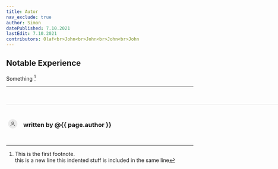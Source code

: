 ```yaml
---
title: Autor
nav_exclude: true
author: Simon
datePublished: 7.10.2021
lastEdit: 7.10.2021
contributors: Olaf<br>John<br>John<br>John<br>John
---
```


## Notable Experience
Something [^1]

[^1]: This is the first footnote. <br>this is a new line
	this indented stuff is included in the same line



---

<html lang="en" >
  <head>
    <meta charset="UTF-8">
    <meta name="viewport" content="width=device-width, initial-scale=1">
    <style>
    .container {
      padding-right: 10px;
      padding-left: 0px;
      margin-right: auto;
      margin-left: auto;
      padding-top: 2rem;
      max-width: 800px;
    }
    @media (min-width: 768px) {
      .container {
        width: 750px;
      }
    }
    @media (min-width: 992px) {
      .container {
        width: 970px;
      }
    }
    @media (min-width: 1200px) {
      .container {
        width: 1170px;
      }
    }
    [data-ripple] {
      position: relative;
      overflow: hidden;
    }
    .ripple-effect {
      position: absolute;
      border-radius: 9999px;
      animation: ripple-animation 2s;
    }
    @keyframes ripple-animation {
      from {
        transform: scale(1);
        opacity: 0.4;
      }
      to {
        transform: scale(100);
        opacity: 0;
      }
    }
    .aks-accordion {
      width: 100%;
      margin: 0 auto;
    }
    .aks-accordion-row {
    }
    .aks-accordion-item {
      width: 100%;
      border-top: 1px solid #DADADA;
      padding-top: 20px;
      padding-right: 5px;
      padding-bottom: 12px;
      padding-left: 5px;
      cursor: pointer;
    }
    .aks-accordion-item-row {
      display: flex;
      align-items: center;
      justify-content: flex-start;
    }
    .aks-accordion-item-icon {
      width: 25px;
      height: 25px;
      background: rgb(218,218,218,0.5);
      border-radius: 9999px;
      cursor: pointer;
      user-select: none;
      display: flex;
      align-items: center;
      justify-content: center;
      margin-right: 1rem;
      text-align: center;
    }
    .aks-accordion-item-icon svg {
      width: 15px;
      fill: black;
      margin: 0 auto;
    }
    .aks-accordion-item-title {
      width: 90%;
      text-align: left;
      line-height: 1.5;
      display: flex;
      align-items: center;
    }
    .aks-accordion-item-title h4 {
      margin: 0;
    }
    .aks-accordion-item-content {
      display: none;
      width: 100%;
      padding-top: 12px;
      padding-right: 8px;
      padding-bottom: 0;
      padding-left: 42px;
      overflow: hidden;
      word-break: break-word;
      width: 88%;
      text-align: left;
      line-height: 1.5;
    }
    .aks-accordion-item.opened .aks-accordion-item-icon-open {
      display: none;
    }
    .aks-accordion-item-icon-close {
      display: none;
    }
    .aks-accordion-item.opened .aks-accordion-item-icon-close {
      display: block;
    }
    @media screen and (max-width: 500px) {
      .aks-accordion {
        width: 100%;
      }
      .aks-accordion-item-content {
        padding-left: 11px;
        width: 92%;
      }
    }
    </style>
  </head>
  <body>
  <div class="container">
    <div class="aks-accordion" itemscope itemtype="https://schema.org/FAQPage" data-accordion="">
      <div class="aks-accordion-row">
        <div class="aks-accordion-item" itemscope itemprop="mainEntity" itemtype="https://schema.org/Question" data-accordion-item="" data-ripple="#00000026">
          <div class="aks-accordion-item-row">
            <div class="aks-accordion-item-icon">
		<svg class="svg-icon" viewBox="0 0 20 20">
			<path d="M10,10.9c2.373,0,4.303-1.932,4.303-4.306c0-2.372-1.93-4.302-4.303-4.302S5.696,4.223,5.696,6.594C5.696,8.969,7.627,10.9,10,10.9z M10,3.331c1.801,0,3.266,1.463,3.266,3.263c0,1.802-1.465,3.267-3.266,3.267c-1.8,0-3.265-1.465-3.265-3.267C6.735,4.794,8.2,3.331,10,3.331z"></path>
			<path d="M10,12.503c-4.418,0-7.878,2.058-7.878,4.685c0,0.288,0.231,0.52,0.52,0.52c0.287,0,0.519-0.231,0.519-0.52c0-1.976,3.132-3.646,6.84-3.646c3.707,0,6.838,1.671,6.838,3.646c0,0.288,0.234,0.52,0.521,0.52s0.52-0.231,0.52-0.52C17.879,14.561,14.418,12.503,10,12.503z"></path>
		</svg>
            </div>
            <div class="aks-accordion-item-title">
              <h3 itemprop="name">written by @{{ page.author }}</h3>
            </div>
          </div>
          <div class="aks-accordion-item-content" itemscope itemprop="acceptedAnswer" itemtype="https://schema.org/Answer" data-accordion-content="">
            <p itemprop="text">This page was published on {{ page.datePublished }}.<br>last updated: {{ page.lastEdit }}<br>Thanks to further contributors to this page:<br>{{ page.contributors }}</p>
          </div>
        </div>
      </div>
    </div>
  </div>
  <script src='/assets/page/jquery.min'></script>
  <script src="./script.js"></script>
  <script>
      (function () {
    "use strict";
    var jQueryPlugin = (window.jQueryPlugin = function (ident, func) {
      return function (arg) {
        if (this.length > 1) {
          this.each(function () {
            var $this = $(this);
            if (!$this.data(ident)) {
              $this.data(ident, func($this, arg));
            }
          });
          return this;
        } else if (this.length === 1) {
          if (!this.data(ident)) {
            this.data(ident, func(this, arg));
          }
          return this.data(ident);
        }
      };
    });
  })();
  (function () {
    "use strict";
    function Accordion($roots) {
      var element = $roots;
      var accordion = $roots.first("[data-accordion]");
      var accordion_target = $roots.find("[data-accordion-item]");
      var accordion_content = $roots.find("[data-accordion-content]");
      $(accordion_target).click(function () {
        $(this).toggleClass("opened");
        $(this).find(accordion_content).slideToggle("slow");
        $(this).siblings().find(accordion_content).slideUp("slow");
        $(this).siblings().removeClass("opened");
      });
    }
    $.fn.Accordion = jQueryPlugin("Accordion", Accordion);
    $("[data-accordion]").Accordion();
    function Ripple_Button($root) {
      var elements = $root;
      var ripple_btn = $root.first("[data-ripple]");
      $(ripple_btn).on("click", function (event) {
        event.preventDefault();
        var $div = $("<div/>"),
          btnOffset = ripple_btn.offset(),
          xPos = event.pageX - btnOffset.left,
          yPos = event.pageY - btnOffset.top;
        $div.addClass("ripple-effect");
        $div.css({
          height: ripple_btn.height(),
          width: ripple_btn.height(),
          top: yPos - $div.height() / 2,
          left: xPos - $div.width() / 2,
          background: ripple_btn.data("ripple") || "#ffffff26"
        });
        ripple_btn.append($div);
        window.setTimeout(function () {
          $div.remove();
        }, 2000);
      });
    }
    $.fn.Ripple_Button = jQueryPlugin("Ripple_Button", Ripple_Button);
    $("[data-ripple]").Ripple_Button();
  })();
    </script>
  </body>
</html>

